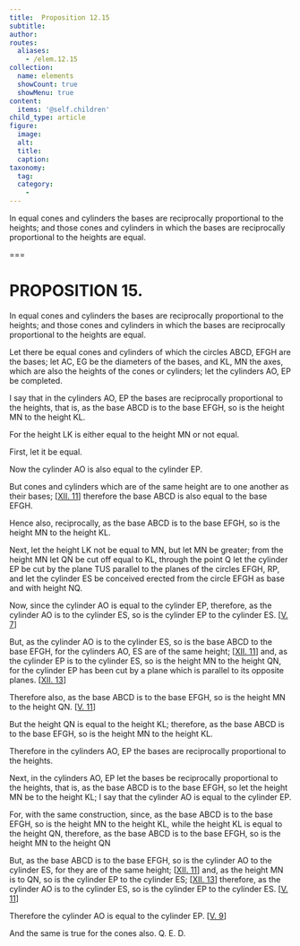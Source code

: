 ```yaml
---
title:  Proposition 12.15
subtitle: 
author:
routes:
  aliases:
    - /elem.12.15
collection:
  name: elements
  showCount: true
  showMenu: true
content:
  items: '@self.children'
child_type: article
figure:
  image:
  alt:
  title:
  caption:
taxonomy:
  tag:
  category:
    - 
---
```


<p>
       <hi rend="ital">In equal cones and cylinders the bases are reciprocally proportional to the heights; and those cones and cylinders in which the bases are reciprocally proportional to the heights are equal.</hi>
      </p>

===

<h1>PROPOSITION 15.</h1>
<p>
       <span class="ital">In equal cones and cylinders the bases are reciprocally proportional to the heights; and those cones and cylinders in which the bases are reciprocally proportional to the heights are equal.</span>
      </p>

<p>Let there be equal cones and cylinders of which the circles <span class="ital">ABCD</span>, <span class="ital">EFGH</span> are the bases; let <span class="ital">AC</span>, <span class="ital">EG</span> be the diameters of the bases, and <span class="ital">KL</span>, <span class="ital">MN</span> the axes, which are also the heights of the cones or cylinders; let the cylinders <span class="ital">AO</span>, <span class="ital">EP</span> be completed. </p>

<p>I say that in the cylinders <span class="ital">AO</span>, <span class="ital">EP</span> the bases are reciprocally proportional to the heights, that is, as the base <span class="ital">ABCD</span> is to the base <span class="ital">EFGH</span>, so is the height <span class="ital">MN</span> to the height <span class="ital">KL</span>. 
      </p>

<p>For the height <span class="ital">LK</span> is either equal to the height <span class="ital">MN</span> or not equal. </p>

<p>First, let it be equal. </p>

<p>Now the cylinder <span class="ital">AO</span> is also equal to the cylinder <span class="ital">EP</span>. </p>

<p>But cones and cylinders which are of the same height are to one another as their bases; [<a href="/elem.12.11">XII. 11</a>] therefore the base <span class="ital">ABCD</span> is also equal to the base <span class="ital">EFGH</span>. </p>

<p>Hence also, reciprocally, as the base <span class="ital">ABCD</span> is to the base <span class="ital">EFGH</span>, so is the height <span class="ital">MN</span> to the height <span class="ital">KL</span>. </p>

<p>Next, let the height <span class="ital">LK</span> not be equal to <span class="ital">MN</span>, but let <span class="ital">MN</span> be greater; from the height <span class="ital">MN</span> let <span class="ital">QN</span> be cut off equal to <span class="ital">KL</span>, through the point <span class="ital">Q</span> let the cylinder <span class="ital">EP</span> be cut by the plane <span class="ital">TUS</span> parallel to the planes of the circles <span class="ital">EFGH</span>, <span class="ital">RP</span>, <pb n="421"/>and let the cylinder <span class="ital">ES</span> be conceived erected from the circle <span class="ital">EFGH</span> as base and with height <span class="ital">NQ</span>. </p>

<p>Now, since the cylinder <span class="ital">AO</span> is equal to the cylinder <span class="ital">EP</span>, therefore, as the cylinder <span class="ital">AO</span> is to the cylinder <span class="ital">ES</span>, so is the cylinder <span class="ital">EP</span> to the cylinder <span class="ital">ES</span>. [<a href="/elem.5.7">V. 7</a>] </p>

<p>But, as the cylinder <span class="ital">AO</span> is to the cylinder <span class="ital">ES</span>, so is the base <span class="ital">ABCD</span> to the base <span class="ital">EFGH</span>, for the cylinders <span class="ital">AO</span>, <span class="ital">ES</span> are of the same height; [<a href="/elem.12.11">XII. 11</a>] and, as the cylinder <span class="ital">EP</span> is to the cylinder <span class="ital">ES</span>, so is the height <span class="ital">MN</span> to the height <span class="ital">QN</span>, for the cylinder <span class="ital">EP</span> has been cut by a plane which is parallel to its opposite planes. [<a href="/elem.12.13">XII. 13</a>] </p>

<p>Therefore also, as the base <span class="ital">ABCD</span> is to the base <span class="ital">EFGH</span>, so is the height <span class="ital">MN</span> to the height <span class="ital">QN</span>. [<a href="/elem.5.11">V. 11</a>] </p>

<p>But the height <span class="ital">QN</span> is equal to the height <span class="ital">KL</span>; therefore, as the base <span class="ital">ABCD</span> is to the base <span class="ital">EFGH</span>, so is the height <span class="ital">MN</span> to the height <span class="ital">KL</span>. </p>

<p>Therefore in the cylinders <span class="ital">AO</span>, <span class="ital">EP</span> the bases are reciprocally proportional to the heights. </p>

<p>Next, in the cylinders <span class="ital">AO</span>, <span class="ital">EP</span> let the bases be reciprocally proportional to the heights, that is, as the base <span class="ital">ABCD</span> is to the base <span class="ital">EFGH</span>, so let the height <span class="ital">MN</span> be to the height <span class="ital">KL</span>; I say that the cylinder <span class="ital">AO</span> is equal to the cylinder <span class="ital">EP</span>. </p>

<p>For, with the same construction, since, as the base <span class="ital">ABCD</span> is to the base <span class="ital">EFGH</span>, so is the height <span class="ital">MN</span> to the height <span class="ital">KL</span>, while the height <span class="ital">KL</span> is equal to the height <span class="ital">QN</span>, therefore, as the base <span class="ital">ABCD</span> is to the base <span class="ital">EFGH</span>, so is the height <span class="ital">MN</span> to the height <span class="ital">QN</span>
      </p>

<p>But, as the base <span class="ital">ABCD</span> is to the base <span class="ital">EFGH</span>, so is the cylinder <span class="ital">AO</span> to the cylinder <span class="ital">ES</span>, for they are of the same height; [<a href="/elem.12.11">XII. 11</a>] and, as the height <span class="ital">MN</span> is to <span class="ital">QN</span>, so is the cylinder <span class="ital">EP</span> to the cylinder <span class="ital">ES</span>; [<a href="/elem.12.13">XII. 13</a>] therefore, as the cylinder <span class="ital">AO</span> is to the cylinder <span class="ital">ES</span>, so is the cylinder <span class="ital">EP</span> to the cylinder <span class="ital">ES</span>. [<a href="/elem.5.11">V. 11</a>] <pb n="422"/></p>

<p>Therefore the cylinder <span class="ital">AO</span> is equal to the cylinder <span class="ital">EP</span>. [<a href="/elem.5.9">V. 9</a>] </p>

<p>And the same is true for the cones also. Q. E. D.</p>
